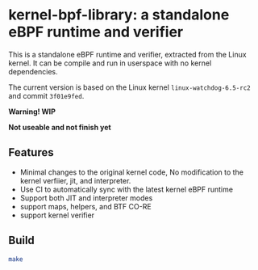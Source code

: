 # kernel-bpf-library: a standalone eBPF runtime and verifier

This is a standalone eBPF runtime and verifier, extracted from the Linux kernel. It can be compile and run in userspace with no kernel dependencies.

The current version is based on the Linux kernel `linux-watchdog-6.5-rc2` and commit `3f01e9fed`.

**Warning! WIP**

**Not useable and not finish yet**

## Features

- Minimal changes to the original kernel code, No modification to the kernel verfiier, jit, and interpreter.
- Use CI to automatically sync with the latest kernel eBPF runtime
- Support both JIT and interpreter modes
- support maps, helpers, and BTF CO-RE
- support kernel verifier

## Build

```sh
make
```
